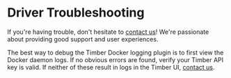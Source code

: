 # Driver Troubleshooting

If you're having trouble, don't hesitate to [contact us]! We're passionate about providing good support and user experiences.

The best way to debug the Timber Docker logging plugin is to first view the Docker daemon logs. If no obvious errors are
found, verify your Timber API key is valid. If neither of these result in logs in the Timber UI, [contact us].

[contact us]: https://docs.timber.io/platforms/heroku/troubleshooting/mailto:support@timber.io
